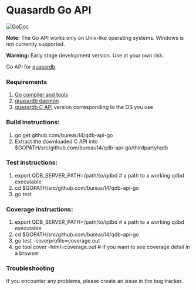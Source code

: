 Quasardb Go API
=================
[![GoDoc](https://godoc.org/github.com/golang/gddo?status.svg)](http://godoc.org/github.com/bureau14/qdb-api-go)

**Note:** The Go API works only on Unix-like operating systems. Windows is not currently supported.

**Warning:** Early stage development version. Use at your own risk.

Go API for [quasardb](https://www.quasardb.net/).


### Requirements

1. [Go compiler and tools](https://golang.org/)
1. [quasardb daemon](https://www.quasardb.net/download/index.html)
1. [quasardb C API](https://www.quasardb.net/download/index.html) version corresponding to the OS you use

### Build instructions:
1. go get github.com/bureau14/qdb-api-go
1. Extract the downloaded C API into $GOPATH/src/github.com/bureau14/qdb-api-go/thirdparty/qdb

### Test instructions:
1. export QDB_SERVER_PATH=/path/to/qdbd # a path to a working qdbd executable
1. cd $GOPATH/src/github.com/bureau14/qdb-api-go
1. go test

### Coverage instructions:
1. export QDB_SERVER_PATH=/path/to/qdbd # a path to a working qdbd executable
1. cd $GOPATH/src/github.com/bureau14/qdb-api-go
1. go test -coverprofile=coverage.out
1. go tool cover -html=coverage.out # if you want to see coverage detail in a browser


### Troubleshooting

If you encounter any problems, please create an issue in the bug tracker.
